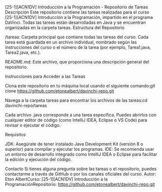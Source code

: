 [25-1][ACN1DV] Introducción a la Programación - Repositorio de Tareas
Descripción
Este repositorio contiene las tareas realizadas para el curso [25-1][ACN1DV] Introducción a la Programación, impartido en el programa DaVinci. Todas las tareas están desarrolladas en Java y se encuentran organizadas en la carpeta tareas.
Estructura del Repositorio

/tareas: Carpeta principal que contiene todas las tareas del curso.
Cada tarea está guardada en un archivo individual, nombrado según las instrucciones del curso o el número de la tarea (por ejemplo, Tarea1.java, Tarea2.java, etc.).


README.md: Este archivo, que proporciona una descripción general del repositorio.

Instrucciones para Acceder a las Tareas

Clona este repositorio en tu máquina local usando el siguiente comando:git clone https://github.com/etonealbert/davinchi-repo.git


Navega a la carpeta tareas para encontrar los archivos de las tareas:cd davinchi-repo/tareas


Cada archivo .java corresponde a una tarea específica. Puedes abrirlos con cualquier editor de código (como IntelliJ IDEA, Eclipse o VS Code) para revisar o ejecutar el código.

Requisitos

JDK: Asegúrate de tener instalado Java Development Kit (versión 8 o superior) para compilar y ejecutar los programas.
IDE: Se recomienda usar un entorno de desarrollo integrado como IntelliJ IDEA o Eclipse para facilitar la edición y ejecución del código.

Contacto
Si tienes alguna pregunta sobre las tareas o el repositorio, puedes contactarme a través de GitHub o por los canales oficiales del curso.
Autor: Eton AlbertCurso: [25-1][ACN1DV] Introducción a la ProgramaciónRepositorio: https://github.com/etonealbert/davinchi-repo.git

